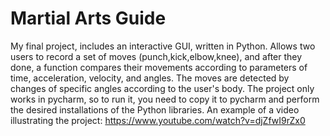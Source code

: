 # Martial Arts Guide
 My final project, includes an interactive GUI, written in Python. Allows two users to record a set of  moves (punch,kick,elbow,knee), and after they done, a function compares their movements according to parameters of  time, acceleration, velocity, and angles. The moves are detected by changes of specific angles according to the user's body.
The project only works in pycharm, so to run it, you need to copy it to pycharm and perform the desired installations of the Python libraries.
An example of a video illustrating the project: https://www.youtube.com/watch?v=djZfwI9rZx0
